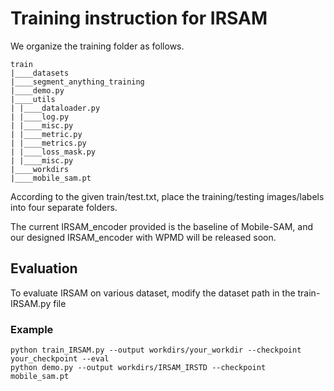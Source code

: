 # Training instruction for IRSAM

We organize the training folder as follows.
```
train
|____datasets
|____segment_anything_training
|____demo.py
|____utils
| |____dataloader.py
| |____log.py
| |____misc.py
| |____metric.py
| |____metrics.py
| |____loss_mask.py
| |____misc.py
|____workdirs
|____mobile_sam.pt
```

According to the given train/test.txt, place the training/testing images/labels into four separate folders.

The current IRSAM_encoder provided is the baseline of Mobile-SAM, and our designed IRSAM_encoder with WPMD will be released soon.

## Evaluation
To evaluate IRSAM on various dataset, modify the dataset path in the train-IRSAM.py file

### Example
```
python train_IRSAM.py --output workdirs/your_workdir --checkpoint your_checkpoint --eval
python demo.py --output workdirs/IRSAM_IRSTD --checkpoint mobile_sam.pt
```
